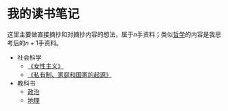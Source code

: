 # 我的读书笔记

这里主要做直接摘抄和对摘抄内容的想法，属于$n$手资料；类似[哲学](/wiki/philosophy)的内容是我思考后的$n+1$手资料。

- 社会科学
    - [《女性主义》](/wiki/reading/feminism)
    - [《私有制、家庭和国家的起源》](/wiki/reading/originoffamilyprivatepropertyandthestate)
- 教科书
    - [政治](/wiki/reading/textbook/politics)
    - [地理](/wiki/reading/textbook/geography)
